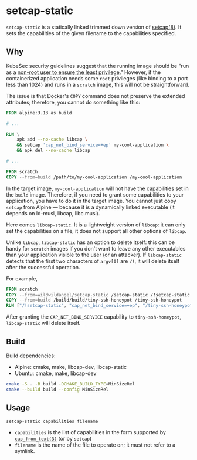 # setcap-static

`setcap-static` is a statically linked trimmed down version of [setcap(8)](https://linux.die.net/man/8/setcap). It sets the capabilities of the given filename to the capabilities specified.

## Why

KubeSec security guidelines suggest that the running image should be "run as a [non-root user to ensure the least privilege](https://kubesec.io/basics/containers-securitycontext-runasnonroot-true/)." However, if the containerized application needs some `root` privileges (like binding to a port less than 1024) and runs in a `scratch` image, this will not be straightforward.

The issue is that Docker's `COPY` command does not preserve the extended attributes; therefore, you cannot do something like this:

```Dockerfile
FROM alpine:3.13 as build

# ...

RUN \
    apk add --no-cache libcap \
    && setcap 'cap_net_bind_service=+ep' my-cool-application \
    && apk del --no-cache libcap

# ...

FROM scratch
COPY --from=build /path/to/my-cool-application /my-cool-application
```

In the target image, `my-cool-application` will not have the capabilities set in the `build` image. Therefore, if you need to grant some capabilities to your application, you have to do it in the target image. You cannot just copy `setcap` from Alpine — because it is a dynamically linked executable (it depends on ld-musl, libcap, libc.musl).

Here comes `libcap-static`. It is a lightweight version of `libcap`: it can only set the capabilities on a file, it does not support all other options of `libcap`.

Unlike `libcap`, `libcap-static` has an option to delete itself: this can be handy for `scratch` images if you don't want to leave any other executables than your application visible to the user (or an attacker). If `libcap-static` detects that the first two characters of `argv[0]` are `/!`, it will delete itself after the successful operation.

For example,

```Dockerfile
FROM scratch
COPY --from=wildwildangel/setcap-static /setcap-static /!setcap-static
COPY --from=build /build/build/tiny-ssh-honeypot /tiny-ssh-honeypot
RUN ["/!setcap-static", "cap_net_bind_service=+ep", "/tiny-ssh-honeypot"]
```

After granting the `CAP_NET_BIND_SERVICE` capability to `tiny-ssh-honeypot`, `libcap-static` will delete itself.

## Build

Build dependencies:
  * Alpine: cmake, make, libcap-dev, libcap-static
  * Ubuntu: cmake, make, libcap-dev

```bash
cmake -S . -B build -DCMAKE_BUILD_TYPE=MinSizeRel
cmake --build build --config MinSizeRel
```

## Usage

```bash
setcap-static capabilities filename
```

  * `capabilities` is the list of capabilities in the form supported by [`cap_from_text(3)`](https://linux.die.net/man/3/cap_from_text) (or by `setcap`)
  * `filename` is the name of the file to operate on; it must not refer to a symlink.
